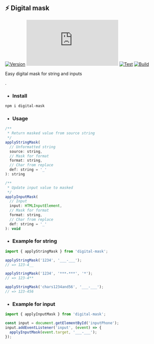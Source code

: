 ## ⚡ Digital mask
[![Version](https://badgen.net/npm/v/digital-mask)](https://npmjs.com/package/digital-mask)
[![Size](https://img.badgesize.io/neki-dev/digital-mask/master/dist/index.js)](https://github.com/neki-dev/digital-mask/blob/master/dist/index.js)
[![Test](https://github.com/neki-dev/digital-mask/actions/workflows/test.yml/badge.svg)](https://github.com/neki-dev/digital-mask/actions/workflows/test.yml)
[![Build](https://github.com/neki-dev/digital-mask/actions/workflows/build.yml/badge.svg)](https://github.com/neki-dev/digital-mask/actions/workflows/build.yml)

Easy digital mask for string and inputs

.

* ### Install

```sh
npm i digital-mask
```

* ### Usage

```js
/**
 * Return masked value from source string
 */
applyStringMask(
  // Unformatted string
  source: string,
  // Mask for format
  format: string,
  // Сhar from replace
  def: string = '_'
): string

/**
 * Update input value to masked
 */
applyInputMask(
  // Input
  input: HTMLInputElement,
  // Mask for format
  format: string,
  // Сhar from replace
  def: string = '_'
): void
```

* ### Example for string
```ts
import { applyStringMask } from 'digital-mask';

applyStringMask('1234', '___-___'); 
// => 123-4__

applyStringMask('1234', '***-***', '*'); 
// => 123-4**

applyStringMask('chars1234and56', '___-___'); 
// => 123-456
```

* ### Example for input

```ts
import { applyInputMask } from 'digital-mask';

const input = document.getElementById('inputPhone');
input.addEventListener('input', (event) => {
  applyInputMask(event.target, '___-___');
});
```